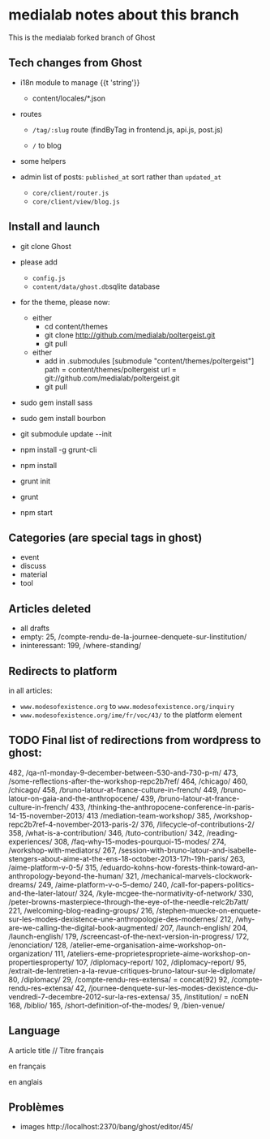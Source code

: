 # medialab notes about this branch

This is the medialab forked branch of Ghost

## Tech changes from Ghost

- i18n module to manage {{t 'string'}}
	- content/locales/*.json
- routes
	- `/tag/:slug` route (findByTag in frontend.js, api.js, post.js)
	
	- `/` to blog

- some helpers
- admin list of posts: `published_at` sort rather than `updated_at`
	- `core/client/router.js`
	- `core/client/view/blog.js`

## Install and launch

- git clone Ghost

- please add
	- `config.js`
	- `content/data/ghost.db`sqlite database

- for the theme, please now:
	- either
		- cd content/themes
		- git clone http://github.com/medialab/poltergeist.git
		- git pull
	- either
		- add in .submodules
			[submodule "content/themes/poltergeist"]
				path = content/themes/poltergeist
				url = git://github.com/medialab/poltergeist.git
		- git pull

- sudo gem install sass
- sudo gem install bourbon

- git submodule update --init
- npm install -g grunt-cli
- npm install
- grunt init
- grunt
- npm start

## Categories (are special tags in ghost)
- event
- discuss
- material
- tool

## Articles deleted
- all drafts
- empty: 25, /compte-rendu-de-la-journee-denquete-sur-linstitution/
- ininteressant: 199, /where-standing/

## Redirects to platform
in all articles:
- `www.modesofexistence.org` to `www.modesofexistence.org/inquiry`
- `www.modesofexistence.org/ime/fr/voc/43/` to the platform element

## TODO Final list of redirections from wordpress to ghost:
482, /qa-n1-monday-9-december-between-530-and-730-p-m/
473, /some-reflections-after-the-workshop-repc2b7ref/
464, /chicago/
460, /chicago/
458, /bruno-latour-at-france-culture-in-french/
449, /bruno-latour-on-gaia-and-the-anthropocene/
439, /bruno-latour-at-france-culture-in-french/
433, /thinking-the-anthropocene-conference-in-paris-14-15-november-2013/
413 /mediation-team-workshop/
385, /workshop-repc2b7ref-4-november-2013-paris-2/
376, /lifecycle-of-contributions-2/
358, /what-is-a-contribution/
346, /tuto-contribution/
342, /reading-experiences/
308, /faq-why-15-modes-pourquoi-15-modes/
274, /workshop-with-mediators/
267, /session-with-bruno-latour-and-isabelle-stengers-about-aime-at-the-ens-18-october-2013-17h-19h-paris/
263, /aime-platform-v-0-5/
315, /eduardo-kohns-how-forests-think-toward-an-anthropology-beyond-the-human/
321, /mechanical-marvels-clockwork-dreams/
249, /aime-platform-v-o-5-demo/
240, /call-for-papers-politics-and-the-later-latour/
324, /kyle-mcgee-the-normativity-of-network/
330, /peter-browns-masterpiece-through-the-eye-of-the-needle-relc2b7att/
221, /welcoming-blog-reading-groups/
216, /stephen-muecke-on-enquete-sur-les-modes-dexistence-une-anthropologie-des-modernes/
212, /why-are-we-calling-the-digital-book-augmented/
207, /launch-english/
204, /launch-english/
179, /screencast-of-the-next-version-in-progress/
172, /enonciation/
128, /atelier-eme-organisation-aime-workshop-on-organization/
111, /ateliers-eme-proprietespropriete-aime-workshop-on-propertiesproperty/
107, /diplomacy-report/
102, /diplomacy-report/
95, /extrait-de-lentretien-a-la-revue-critiques-bruno-latour-sur-le-diplomate/
80, /diplomacy/
29, /compte-rendu-res-extensa/ = concat(92)
92, /compte-rendu-res-extensa/
42, /journee-denquete-sur-les-modes-dexistence-du-vendredi-7-decembre-2012-sur-la-res-extensa/
35, /institution/ = noEN
168, /biblio/
165, /short-definition-of-the-modes/
9, /bien-venue/ 

## Language
A article title // Titre français
<!-- fr -->
en français
<!-- en -->
en anglais

## Problèmes
- images
  http://localhost:2370/bang/ghost/editor/45/

